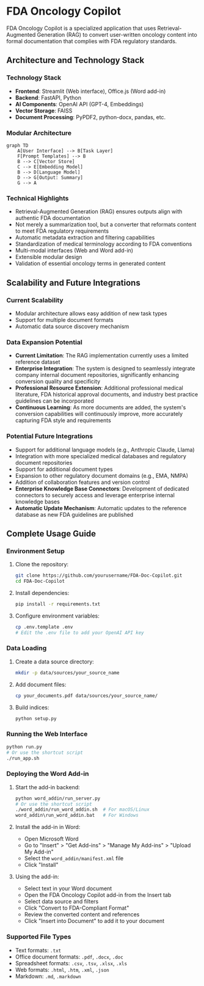 # FDA Oncology Copilot

FDA Oncology Copilot is a specialized application that uses Retrieval-Augmented Generation (RAG) to convert user-written oncology content into formal documentation that complies with FDA regulatory standards.

## Architecture and Technology Stack

### Technology Stack
- **Frontend**: Streamlit (Web interface), Office.js (Word add-in)
- **Backend**: FastAPI, Python
- **AI Components**: OpenAI API (GPT-4, Embeddings)
- **Vector Storage**: FAISS
- **Document Processing**: PyPDF2, python-docx, pandas, etc.

### Modular Architecture

```mermaid
graph TD
    A[User Interface] --> B[Task Layer]
    F[Prompt Templates] --> B
    B --> C[Vector Store]
    C --> E[Embedding Model]
    B --> D[Language Model]
    D --> G[Output: Summary]
    G --> A

```

### Technical Highlights
- Retrieval-Augmented Generation (RAG) ensures outputs align with authentic FDA documentation
- Not merely a summarization tool, but a converter that reformats content to meet FDA regulatory requirements
- Automatic metadata extraction and filtering capabilities
- Standardization of medical terminology according to FDA conventions
- Multi-modal interfaces (Web and Word add-in)
- Extensible modular design
- Validation of essential oncology terms in generated content

## Scalability and Future Integrations

### Current Scalability
- Modular architecture allows easy addition of new task types
- Support for multiple document formats
- Automatic data source discovery mechanism

### Data Expansion Potential
- **Current Limitation**: The RAG implementation currently uses a limited reference dataset
- **Enterprise Integration**: The system is designed to seamlessly integrate company internal document repositories, significantly enhancing conversion quality and specificity
- **Professional Resource Extension**: Additional professional medical literature, FDA historical approval documents, and industry best practice guidelines can be incorporated
- **Continuous Learning**: As more documents are added, the system's conversion capabilities will continuously improve, more accurately capturing FDA style and requirements

### Potential Future Integrations
- Support for additional language models (e.g., Anthropic Claude, Llama)
- Integration with more specialized medical databases and regulatory document repositories
- Support for additional document types
- Expansion to other regulatory document domains (e.g., EMA, NMPA)
- Addition of collaboration features and version control
- **Enterprise Knowledge Base Connectors**: Development of dedicated connectors to securely access and leverage enterprise internal knowledge bases
- **Automatic Update Mechanism**: Automatic updates to the reference database as new FDA guidelines are published

## Complete Usage Guide

### Environment Setup
1. Clone the repository:
   ```bash
   git clone https://github.com/yourusername/FDA-Doc-Copilot.git
   cd FDA-Doc-Copilot
   ```

2. Install dependencies:
   ```bash
   pip install -r requirements.txt
   ```

3. Configure environment variables:
   ```bash
   cp .env.template .env
   # Edit the .env file to add your OpenAI API key
   ```

### Data Loading
1. Create a data source directory:
   ```bash
   mkdir -p data/sources/your_source_name
   ```

2. Add document files:
   ```bash
   cp your_documents.pdf data/sources/your_source_name/
   ```

3. Build indices:
   ```bash
   python setup.py
   ```

### Running the Web Interface
```bash
python run.py
# Or use the shortcut script
./run_app.sh
```

### Deploying the Word Add-in
1. Start the add-in backend:
   ```bash
   python word_addin/run_server.py
   # Or use the shortcut script
   ./word_addin/run_word_addin.sh  # For macOS/Linux
   word_addin\run_word_addin.bat   # For Windows
   ```

2. Install the add-in in Word:
   - Open Microsoft Word
   - Go to "Insert" > "Get Add-ins" > "Manage My Add-ins" > "Upload My Add-in"
   - Select the `word_addin/manifest.xml` file
   - Click "Install"

3. Using the add-in:
   - Select text in your Word document
   - Open the FDA Oncology Copilot add-in from the Insert tab
   - Select data source and filters
   - Click "Convert to FDA-Compliant Format"
   - Review the converted content and references
   - Click "Insert into Document" to add it to your document

### Supported File Types
- Text formats: `.txt`
- Office document formats: `.pdf`, `.docx`, `.doc`
- Spreadsheet formats: `.csv`, `.tsv`, `.xlsx`, `.xls`
- Web formats: `.html`, `.htm`, `.xml`, `.json`
- Markdown: `.md`, `.markdown`
